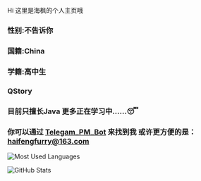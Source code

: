 Hi 这里是海枫的个人主页哦

### 性别:不告诉你
### 国籍:China
### 学籍:高中生

### QStory

### 目前只擅长Java 更多正在学习中……😴

### 你可以通过 [Telegam_PM_Bot](https://t.me/HaiFengFurry_bot) 来找到我 或许更方便的是：haifengfurry@163.com

![Most Used Languages](https://github-readme-stats.vercel.app/api/top-langs/?username=XiaoYu2733&layout=compact)

![GitHub Stats](https://github-readme-stats.vercel.app/api?username=XiaoYu2733&show_icons=true)